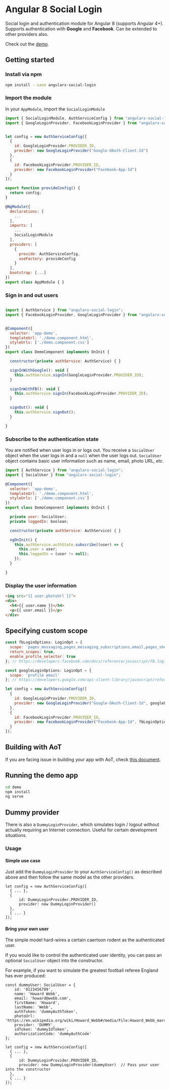 # Angular 8 Social Login

Social login and authentication module for Angular 8 (supports Angular 4+). Supports authentication with **Google** and **Facebook**. Can be extended to other providers also.

Check out the [demo](https://abacritt.github.io/angularx-social-login/).

## Getting started

### Install via npm 

```sh
npm install --save angularx-social-login
```

### Import the module

In your `AppModule`, import the `SocialLoginModule`

```javascript
import { SocialLoginModule, AuthServiceConfig } from "angularx-social-login";
import { GoogleLoginProvider, FacebookLoginProvider } from "angularx-social-login";


let config = new AuthServiceConfig([
  {
    id: GoogleLoginProvider.PROVIDER_ID,
    provider: new GoogleLoginProvider("Google-OAuth-Client-Id")
  },
  {
    id: FacebookLoginProvider.PROVIDER_ID,
    provider: new FacebookLoginProvider("Facebook-App-Id")
  }
]);

export function provideConfig() {
  return config;
}

@NgModule({
  declarations: [
    ...
  ],
  imports: [
    ...
    SocialLoginModule
  ],
  providers: [
    {
      provide: AuthServiceConfig,
      useFactory: provideConfig
    }
  ],
  bootstrap: [...]
})
export class AppModule { }
```

### Sign in and out users

```javascript

import { AuthService } from "angularx-social-login";
import { FacebookLoginProvider, GoogleLoginProvider } from "angularx-social-login";


@Component({
  selector: 'app-demo',
  templateUrl: './demo.component.html',
  styleUrls: ['./demo.component.css']
})
export class DemoComponent implements OnInit {

  constructor(private authService: AuthService) { }

  signInWithGoogle(): void {
    this.authService.signIn(GoogleLoginProvider.PROVIDER_ID);
  }

  signInWithFB(): void {
    this.authService.signIn(FacebookLoginProvider.PROVIDER_ID);
  } 

  signOut(): void {
    this.authService.signOut();
  }

}
```

### Subscribe to the authentication state

You are notified when user logs in or logs out. You receive a `SocialUser` object when the user logs in and a `null` when the user logs out. `SocialUser` object contains basic user information such as name, email, photo URL, etc.

```javascript
import { AuthService } from "angularx-social-login";
import { SocialUser } from "angularx-social-login";

@Component({
  selector: 'app-demo',
  templateUrl: './demo.component.html',
  styleUrls: ['./demo.component.css']
})
export class DemoComponent implements OnInit {

  private user: SocialUser;
  private loggedIn: boolean;

  constructor(private authService: AuthService) { }

  ngOnInit() {
    this.authService.authState.subscribe((user) => {
      this.user = user;
      this.loggedIn = (user != null);
    });
  }

}
```

### Display the user information

```html
<img src="{{ user.photoUrl }}">
<div>
  <h4>{{ user.name }}</h4>
  <p>{{ user.email }}</p>
</div>
```

## Specifying custom scope

```javascript
const fbLoginOptions: LoginOpt = {
  scope: 'pages_messaging,pages_messaging_subscriptions,email,pages_show_list,manage_pages',
  return_scopes: true,
  enable_profile_selector: true
}; // https://developers.facebook.com/docs/reference/javascript/FB.login/v2.11

const googleLoginOptions: LoginOpt = {
  scope: 'profile email'
}; // https://developers.google.com/api-client-library/javascript/reference/referencedocs#gapiauth2clientconfig

let config = new AuthServiceConfig([
  {
    id: GoogleLoginProvider.PROVIDER_ID,
    provider: new GoogleLoginProvider("Google-OAuth-Client-Id", googleLoginOptions)
  },
  {
    id: FacebookLoginProvider.PROVIDER_ID,
    provider: new FacebookLoginProvider("Facebook-App-Id", fbLoginOptions)
  }
]);
```

## Building with AoT

If you are facing issue in building your app with AoT, check [this document](https://github.com/abacritt/angularx-social-login/blob/master/README-AOT.md).

## Running the demo app

```sh
cd demo
npm install
ng serve
```

## Dummy provider

There is also a `DummyLoginProvider`, which simulates login / logout without actually 
requiring an Internet connection.  Useful for certain development situations.

### Usage

#### Simple use case

Just add the `DummyLoginProvider` to your `AuthServiceConfig()` as described above
and then follow the same model as the other providers.

```
let config = new AuthServiceConfig([
  { ... },
  {
      id: DummyLoginProvider.PROVIDER_ID,
      provider: new DummyLoginProvider()
  },
  { ... }
]);
```

#### Bring your own user

The simple model hard-wires a certain caertoon rodent as the authenticated user. 

If you would like to control the authenticated user identity, you can pass an
optional `SocialUser` object into the constructor.

For example, if you want to simulate the greatest football referee England has ever produced:

```
const dummyUser: SocialUser = {
    id: '0123456789',
    name: 'Howard Webb',
    email: 'howard@webb.com',
    firstName: 'Howard',
    lastName: 'Webb',
    authToken: 'dummyAuthToken',
    photoUrl: 'https://en.wikipedia.org/wiki/Howard_Webb#/media/File:Howard_Webb_march11.jpg',
    provider: 'DUMMY',
    idToken: 'dummyIdToken',
    authorizationCode: 'dummyAuthCode'
};

let config = new AuthServiceConfig([
  { ... },
  {
      id: DummyLoginProvider.PROVIDER_ID,
      provider: new DummyLoginProvider(dummyUser)  // Pass your user into the constructor
  },
  { ... }
]);
```
